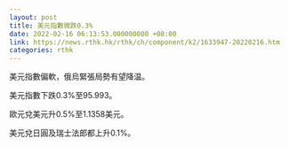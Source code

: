 ```yaml
---
layout: post
title: 美元指數微跌0.3%
date: 2022-02-16 06:13:53.000000000 +08:00
link: https://news.rthk.hk/rthk/ch/component/k2/1633947-20220216.htm
categories: rthk
---
```


美元指數偏軟，俄烏緊張局勢有望降温。

美元指數下跌0.3%至95.993。

歐元兌美元升0.5%至1.1358美元。

美元兌日圓及瑞士法郎都上升0.1%。
